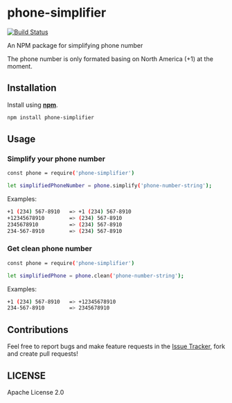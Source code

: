 # phone-simplifier
[![Build Status](https://travis-ci.org/dalenguyen/phone-simplifier.svg?branch=master)](https://travis-ci.org/dalenguyen/phone-simplifier)

An NPM package for simplifying phone number

The phone number is only formated basing on North America (+1) at the moment. 

## Installation 

Install using [__npm__](https://www.npmjs.com/).

```sh
npm install phone-simplifier
```

## Usage 

### Simplify your phone number 

```sh
const phone = require('phone-simplifier')

let simplifiedPhoneNumber = phone.simplify('phone-number-string');
```

Examples: 

```sh
+1 (234) 567-8910   => +1 (234) 567-8910
+12345678910        => (234) 567-8910
2345678910          => (234) 567-8910
234-567-8910        => (234) 567-8910
```

### Get clean phone number 

```sh
const phone = require('phone-simplifier')

let simplifiedPhone = phone.clean('phone-number-string');
```

Examples: 

```sh
+1 (234) 567-8910   => +12345678910
234-567-8910        => 2345678910
```

## Contributions

Feel free to report bugs and make feature requests in the [Issue Tracker](https://github.com/dalenguyen/phone-simplifier/issues), fork and create pull requests!

## LICENSE

Apache License 2.0
